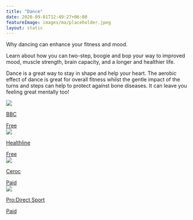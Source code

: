 ```yaml
---
title: "Dance"
date: 2020-09-01T12:49:27+06:00
featureImage: images/ma/placeholder.jpeg
layout: static
---
```


Why dancing can enhance your fitness and mood.

Learn about how you can two-step, boogie and bop your way to improved mood, muscle strength, brain capacity, and a longer and healthier life.

Dance is a great way to stay in shape and help your heart. The aerobic effect of dance is great for overall fitness whilst the gentle impact of the turns and steps can help to protect against bone diseases. It can leave you feeling great mentally too!

<a class="ma-link" href="https://www.bbc.co.uk/programmes/m0017cfl"><div class="ma-card"><div class="ma-icon"><img src ="/images/icon-check.png"/></div><div class="ma-name"><p>BBC</p></div><div class="ma-paid-text"><span>Free</span></div></div></a><a class="ma-link" href="https://www.healthline.com/health/fitness-exercise/benefits-of-dance"><div class="ma-card"><div class="ma-icon"><img src ="/images/icon-check.png"/></div><div class="ma-name"><p>Healthline</p></div><div class="ma-paid-text"><span>Free</span></div></div></a><a class="ma-link" href="https://www.ceroc.com/"><div class="ma-card"><div class="ma-icon"><img src ="/images/icon-pound.png"/></div><div class="ma-name"><p>Ceroc</p></div><div class="ma-paid-text"><span>Paid</span></div></div></a><a class="ma-link" href="https://www.awin1.com/cread.php?awinmid=6667&awinaffid=1198638&ued=https%3A%2F%2Fwww.prodirectsport.com%2Frunning%2F"><div class="ma-card"><div class="ma-icon"><img src ="/images/icon-pound.png"/></div><div class="ma-name"><p>Pro:Direct Sport</p></div><div class="ma-paid-text"><span>Paid</span></div></div></a>  

<br/><br/>






